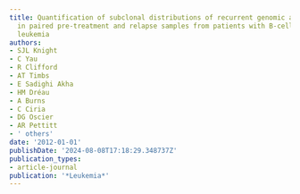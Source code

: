 ```yaml
---
title: Quantification of subclonal distributions of recurrent genomic aberrations
  in paired pre-treatment and relapse samples from patients with B-cell chronic lymphocytic
  leukemia
authors:
- SJL Knight
- C Yau
- R Clifford
- AT Timbs
- E Sadighi Akha
- HM Dréau
- A Burns
- C Ciria
- DG Oscier
- AR Pettitt
- ' others'
date: '2012-01-01'
publishDate: '2024-08-08T17:18:29.348737Z'
publication_types:
- article-journal
publication: '*Leukemia*'
---
```


